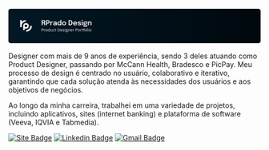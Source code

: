 [![Header](.github/gh-repo.svg)](https://rprado.design)

Designer com mais de 9 anos de experiência, sendo 3 deles atuando como Product Designer, passando por McCann Health, Bradesco e PicPay. Meu processo de design é centrado no usuário, colaborativo e iterativo, garantindo que cada solução atenda às necessidades dos usuários e aos objetivos de negócios.

Ao longo da minha carreira, trabalhei em uma variedade de projetos, incluindo aplicativos, sites (internet banking) e plataforma de software (Veeva, IQVIA e Tabmedia).

[![Site Badge](https://img.shields.io/badge/-Portfólio-00080D?style=flat-square&labelColor=021826&logo=webflow&logoColor=white&link=https://rprado.design)](https://rprado.design)
[![Linkedin Badge](https://img.shields.io/badge/-Rafael%20Prado-00080D?style=flat-square&labelColor=021826&logo=Linkedin&logoColor=white&link=https://www.linkedin.com/in/rpradosilva/)](https://www.linkedin.com/in/rpradosilva/)
[![Gmail Badge](https://img.shields.io/badge/-contato@rprado.design-00080D?style=flat-square&labelColor=021826&logo=gmail&logoColor=white&link=mailto:contato@rprado.design)](mailto:contato@rprado.design)
